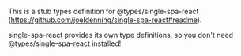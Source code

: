 This is a stub types definition for @types/single-spa-react (https://github.com/joeldenning/single-spa-react#readme).

single-spa-react provides its own type definitions, so you don't need @types/single-spa-react installed!